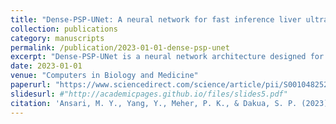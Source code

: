 ```yaml
---
title: "Dense-PSP-UNet: A neural network for fast inference liver ultrasound segmentation"
collection: publications
category: manuscripts
permalink: /publication/2023-01-01-dense-psp-unet
excerpt: "Dense-PSP-UNet is a neural network architecture designed for rapid and accurate liver ultrasound image segmentation, enhancing diagnostic efficiency."
date: 2023-01-01
venue: "Computers in Biology and Medicine"
paperurl: "https://www.sciencedirect.com/science/article/pii/S0010482522011866"
slidesurl: #"http://academicpages.github.io/files/slides5.pdf"
citation: 'Ansari, M. Y., Yang, Y., Meher, P. K., & Dakua, S. P. (2023). Dense-PSP-UNet: A neural network for fast inference liver ultrasound segmentation. <i>Computers in Biology and Medicine</i>.'
---
```

